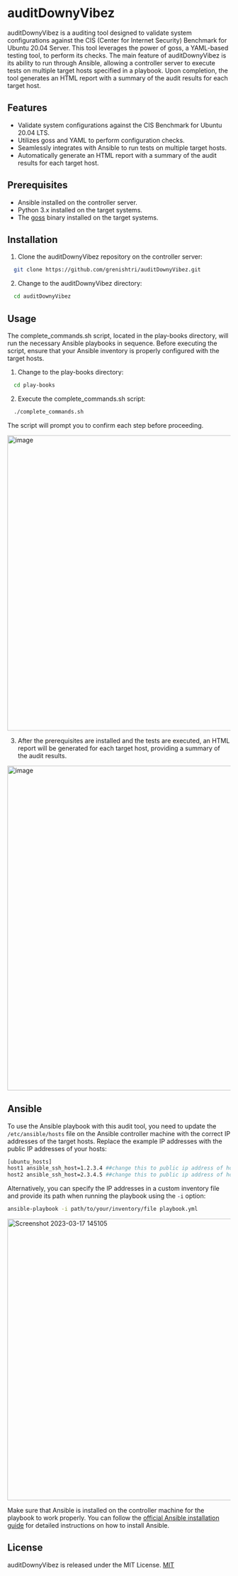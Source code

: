
# auditDownyVibez

auditDownyVibez is a auditing tool designed to validate system configurations against the CIS (Center for Internet Security) Benchmark for Ubuntu 20.04 Server. This tool leverages the power of goss, a YAML-based testing tool, to perform its checks. The main feature of auditDownyVibez is its ability to run through Ansible, allowing a controller server to execute tests on multiple target hosts specified in a playbook. Upon completion, the tool generates an HTML report with a summary of the audit results for each target host.


## Features

- Validate system configurations against the CIS Benchmark for Ubuntu 20.04 LTS.
- Utilizes goss and YAML to perform configuration checks.
- Seamlessly integrates with Ansible to run tests on multiple target hosts.
- Automatically generate an HTML report with a summary of the audit results for each target host.


## Prerequisites

- Ansible installed on the controller server.
- Python 3.x installed on the target systems.
- The [goss](https://github.com/goss-org/goss) binary installed on the target systems.
## Installation

1. Clone the auditDownyVibez repository on the controller server:

```bash
  git clone https://github.com/grenishtri/auditDownyVibez.git
```
2. Change to the auditDownyVibez directory:
```bash
  cd auditDownyVibez
```

## Usage
The complete_commands.sh script, located in the play-books directory, will run the necessary Ansible playbooks in sequence. Before executing the script, ensure that your Ansible inventory is properly configured with the target hosts.

1. Change to the play-books directory:
```bash
  cd play-books
```

2. Execute the complete_commands.sh script:
```bash
  ./complete_commands.sh
```
The script will prompt you to confirm each step before proceeding.

<img width="665" alt="image" src="https://user-images.githubusercontent.com/90232209/226115783-f02ae169-f3f0-472a-a147-c7e056213154.png">


3. After the prerequisites are installed and the tests are executed, an HTML report will be generated for each target host, providing a summary of the audit results.
<img width="731" alt="image" src="https://user-images.githubusercontent.com/90232209/226116146-26ff3e54-5384-4f11-8a5f-5048b7eaaddc.png">

## Ansible

To use the Ansible playbook with this audit tool, you need to update the `/etc/ansible/hosts` file on the Ansible controller machine with the correct IP addresses of the target hosts. Replace the example IP addresses with the public IP addresses of your hosts:

```bash
[ubuntu_hosts]
host1 ansible_ssh_host=1.2.3.4 ##change this to public ip address of hosts
host2 ansible_ssh_host=2.3.4.5 ##change this to public ip address of hosts
```


Alternatively, you can specify the IP addresses in a custom inventory file and provide its path when running the playbook using the `-i` option:
```bash
ansible-playbook -i path/to/your/inventory/file playbook.yml
```
<img width="634" alt="Screenshot 2023-03-17 145105" src="https://user-images.githubusercontent.com/90232209/226117210-95e784f1-7c49-4b2a-ab00-33e60b992365.png">


Make sure that Ansible is installed on the controller machine for the playbook to work properly. You can follow the [official Ansible installation guide](https://docs.ansible.com/ansible/latest/installation_guide/intro_installation.html) for detailed instructions on how to install Ansible.


## License

auditDownyVibez is released under the MIT License.
[MIT](https://choosealicense.com/licenses/mit/)
